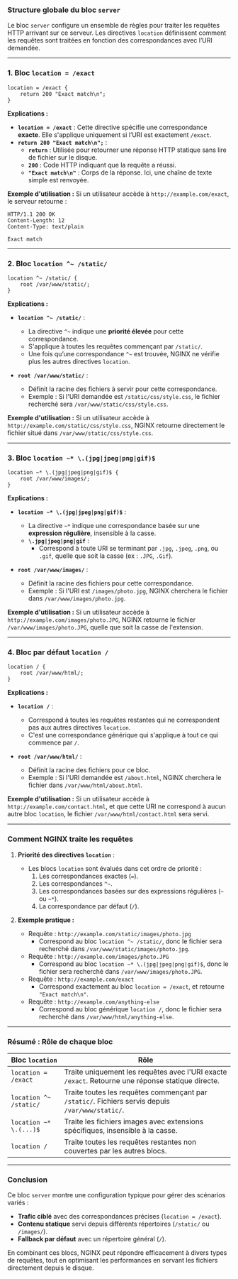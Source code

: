 

### **Structure globale du bloc `server`**
Le bloc `server` configure un ensemble de règles pour traiter les requêtes HTTP arrivant sur ce serveur. Les directives `location` définissent comment les requêtes sont traitées en fonction des correspondances avec l’URI demandée.

---

### **1. Bloc `location = /exact`**
```nginx
location = /exact {
    return 200 "Exact match\n";
}
```

**Explications :**
- **`location = /exact`** : Cette directive spécifie une correspondance **exacte**. Elle s'applique uniquement si l’URI est exactement `/exact`.
- **`return 200 "Exact match\n";`** :
  - **`return`** : Utilisée pour retourner une réponse HTTP statique sans lire de fichier sur le disque.
  - **`200`** : Code HTTP indiquant que la requête a réussi.
  - **`"Exact match\n"`** : Corps de la réponse. Ici, une chaîne de texte simple est renvoyée.

**Exemple d'utilisation :**
Si un utilisateur accède à `http://example.com/exact`, le serveur retourne :
```
HTTP/1.1 200 OK
Content-Length: 12
Content-Type: text/plain

Exact match
```

---

### **2. Bloc `location ^~ /static/`**
```nginx
location ^~ /static/ {
    root /var/www/static/;
}
```

**Explications :**
- **`location ^~ /static/`** :
  - La directive `^~` indique une **priorité élevée** pour cette correspondance.
  - S'applique à toutes les requêtes commençant par `/static/`.
  - Une fois qu’une correspondance `^~` est trouvée, NGINX ne vérifie plus les autres directives `location`.

- **`root /var/www/static/`** :
  - Définit la racine des fichiers à servir pour cette correspondance.
  - Exemple : Si l'URI demandée est `/static/css/style.css`, le fichier recherché sera `/var/www/static/css/style.css`.

**Exemple d'utilisation :**
Si un utilisateur accède à `http://example.com/static/css/style.css`, NGINX retourne directement le fichier situé dans `/var/www/static/css/style.css`.

---

### **3. Bloc `location ~* \.(jpg|jpeg|png|gif)$`**
```nginx
location ~* \.(jpg|jpeg|png|gif)$ {
    root /var/www/images/;
}
```

**Explications :**
- **`location ~* \.(jpg|jpeg|png|gif)$`** :
  - La directive `~*` indique une correspondance basée sur une **expression régulière**, insensible à la casse.
  - **`\.jpg|jpeg|png|gif`** :
    - Correspond à toute URI se terminant par `.jpg`, `.jpeg`, `.png`, ou `.gif`, quelle que soit la casse (ex : `.JPG`, `.Gif`).

- **`root /var/www/images/`** :
  - Définit la racine des fichiers pour cette correspondance.
  - Exemple : Si l'URI est `/images/photo.jpg`, NGINX cherchera le fichier dans `/var/www/images/photo.jpg`.

**Exemple d'utilisation :**
Si un utilisateur accède à `http://example.com/images/photo.JPG`, NGINX retourne le fichier `/var/www/images/photo.JPG`, quelle que soit la casse de l'extension.

---

### **4. Bloc par défaut `location /`**
```nginx
location / {
    root /var/www/html/;
}
```

**Explications :**
- **`location /`** :
  - Correspond à toutes les requêtes restantes qui ne correspondent pas aux autres directives `location`.
  - C'est une correspondance générique qui s'applique à tout ce qui commence par `/`.

- **`root /var/www/html/`** :
  - Définit la racine des fichiers pour ce bloc.
  - Exemple : Si l'URI demandée est `/about.html`, NGINX cherchera le fichier dans `/var/www/html/about.html`.

**Exemple d'utilisation :**
Si un utilisateur accède à `http://example.com/contact.html`, et que cette URI ne correspond à aucun autre bloc `location`, le fichier `/var/www/html/contact.html` sera servi.

---

### **Comment NGINX traite les requêtes**
1. **Priorité des directives `location`** :
   - Les blocs `location` sont évalués dans cet ordre de priorité :
     1. Les correspondances exactes (`=`).
     2. Les correspondances `^~`.
     3. Les correspondances basées sur des expressions régulières (`~` ou `~*`).
     4. La correspondance par défaut (`/`).

2. **Exemple pratique :**
   - Requête : `http://example.com/static/images/photo.jpg`
     - Correspond au bloc `location ^~ /static/`, donc le fichier sera recherché dans `/var/www/static/images/photo.jpg`.
   - Requête : `http://example.com/images/photo.JPG`
     - Correspond au bloc `location ~* \.(jpg|jpeg|png|gif)$`, donc le fichier sera recherché dans `/var/www/images/photo.JPG`.
   - Requête : `http://example.com/exact`
     - Correspond exactement au bloc `location = /exact`, et retourne `"Exact match\n"`.
   - Requête : `http://example.com/anything-else`
     - Correspond au bloc générique `location /`, donc le fichier sera recherché dans `/var/www/html/anything-else`.

---

### **Résumé : Rôle de chaque bloc**
| **Bloc `location`**       | **Rôle**                                                                                          |
|---------------------------|--------------------------------------------------------------------------------------------------|
| `location = /exact`       | Traite uniquement les requêtes avec l'URI exacte `/exact`. Retourne une réponse statique directe. |
| `location ^~ /static/`    | Traite toutes les requêtes commençant par `/static/`. Fichiers servis depuis `/var/www/static/`.  |
| `location ~* \.(...)$`    | Traite les fichiers images avec extensions spécifiques, insensible à la casse.                  |
| `location /`              | Traite toutes les requêtes restantes non couvertes par les autres blocs.                        |

---

### **Conclusion**
Ce bloc `server` montre une configuration typique pour gérer des scénarios variés :
- **Trafic ciblé** avec des correspondances précises (`location = /exact`).
- **Contenu statique** servi depuis différents répertoires (`/static/` ou `/images/`).
- **Fallback par défaut** avec un répertoire général (`/`).

En combinant ces blocs, NGINX peut répondre efficacement à divers types de requêtes, tout en optimisant les performances en servant les fichiers directement depuis le disque.
